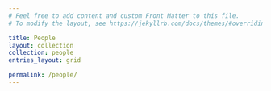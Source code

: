 ```yaml
---
# Feel free to add content and custom Front Matter to this file.
# To modify the layout, see https://jekyllrb.com/docs/themes/#overriding-theme-defaults

title: People
layout: collection
collection: people
entries_layout: grid

permalink: /people/
---
```

